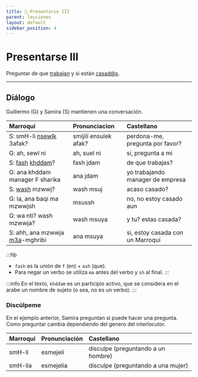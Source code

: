 ```yaml
---
title: 📖 Presentarse III
parent: lecciones
layout: default
sidebar_position: 4
---
```


# Presentarse III

Preguntar de que [trabajan](../verbos/trabajar) y si están [casad@s](../vocabulario/matrimonio).

---

## Diálogo
Guillermo (G) y Samira (S) mantienen una conversación.

| Marroquí                                                       | Pronunciacion         | Castellano                       |
|:---------------------------------------------------------------|:----------------------|:---------------------------------|
| S: smH-li [nsewlk](../verbos/preguntar) 3afak?                 | smijilí ensulek afak? | perdona-me, pregunta por favor?  |
| G: ah, sewl ni                                                 | ah, suel ni           | si, pregunta a mi                |
| S: [fash](../preguntas/de-que) [khddam](../verbos/trabajar)?   | fash jdam             | de que trabajas?                 |
| G: ana khddam manager F sharika                                | ana jdam              | yo trabajando manager de empresa |
| S: [wash](../preguntas/acaso) mzwwj?                           | wash msuj             | acaso casado?                    |
| G: la, ana baqi ma mzwwjsh                                     | msussh                | no, no estoy casado aun          |
| G: wa nti? wash mzwwja?                                        | wash msuya            | y tu? estas casada?              |
| S: ahh, ana mzwwja [m3a](../vocabulario/preposiciones)-mghribi | ana msuya             | si, estoy casada con un Marroquí |

:::tip
- `fash` es la unión de `f` (en) + `ash` (que).
- Para negar un verbo se utiliza `ma` antes del verbo y `sh` al final.
:::

:::info
En el texto, `khddam` es un participio activo, que se considera en el arabe un nombre de sujeto (o sea, no es un verbo).
:::


### Discúlpeme  
En el ejemplo anterior, Samira preguntan si puede hacer una pregunta. Como preguntar cambia dependiendo del genero del interlocutor.

| Marroquí | Pronunciación | Castellano                         |
|:---------|:--------------|:-----------------------------------|
| smH-li   | esmejeli      | disculpe (preguntando a un hombre) |
| smH-lia  | esmejelia     | disculpe (preguntando a una mujer) |